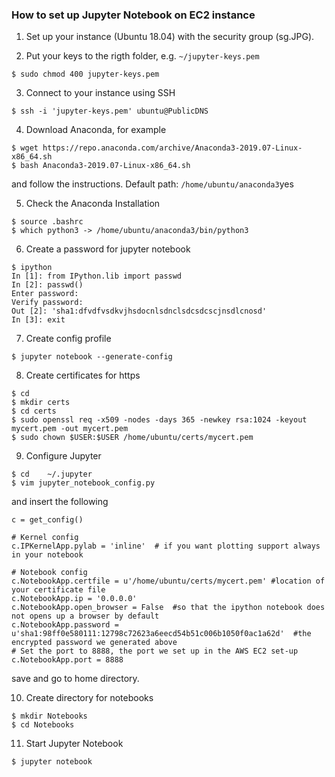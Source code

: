 ### How to set up Jupyter Notebook on EC2 instance

1. Set up your instance (Ubuntu 18.04) with the security group (sg.JPG).

2. Put your keys to the rigth folder, e.g. `~/jupyter-keys.pem`
```
$ sudo chmod 400 jupyter-keys.pem
```
3. Connect to your instance using SSH
```
$ ssh -i 'jupyter-keys.pem' ubuntu@PublicDNS
```
4. Download Anaconda, for example
```
$ wget https://repo.anaconda.com/archive/Anaconda3-2019.07-Linux-x86_64.sh
$ bash Anaconda3-2019.07-Linux-x86_64.sh
```
and follow the instructions.
Default path: `/home/ubuntu/anaconda3`yes

5. Check the Anaconda Installation
```
$ source .bashrc
$ which python3 -> /home/ubuntu/anaconda3/bin/python3
```

6. Create a password for jupyter notebook
```
$ ipython
In [1]: from IPython.lib import passwd
In [2]: passwd()
Enter password:
Verify password:
Out [2]: 'sha1:dfvdfvsdkvjhsdocnlsdnclsdcsdcscjnsdlcnosd'
In [3]: exit
```
7. Create config profile
```
$ jupyter notebook --generate-config
```
8. Create certificates for https
```
$ cd 
$ mkdir certs
$ cd certs
$ sudo openssl req -x509 -nodes -days 365 -newkey rsa:1024 -keyout mycert.pem -out mycert.pem
$ sudo chown $USER:$USER /home/ubuntu/certs/mycert.pem
```

9. Configure Jupyter
```
$ cd 	~/.jupyter
$ vim jupyter_notebook_config.py
```
and insert the following
```
c = get_config()

# Kernel config
c.IPKernelApp.pylab = 'inline'  # if you want plotting support always in your notebook

# Notebook config
c.NotebookApp.certfile = u'/home/ubuntu/certs/mycert.pem' #location of your certificate file
c.NotebookApp.ip = '0.0.0.0'
c.NotebookApp.open_browser = False  #so that the ipython notebook does not opens up a browser by default
c.NotebookApp.password = u'sha1:98ff0e580111:12798c72623a6eecd54b51c006b1050f0ac1a62d'  #the encrypted password we generated above
# Set the port to 8888, the port we set up in the AWS EC2 set-up
c.NotebookApp.port = 8888
```
save and go to home directory.

10. Create directory for notebooks
```
$ mkdir Notebooks
$ cd Notebooks
```
11. Start Jupyter Notebook
```
$ jupyter notebook
```

